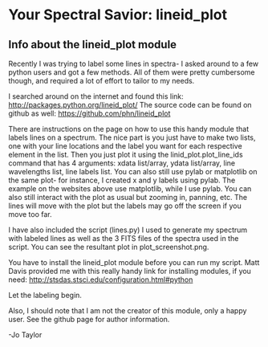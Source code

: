 Your Spectral Savior: lineid_plot
===============

Info about the lineid_plot module
-------------------------

Recently I was trying to label some lines in spectra- I asked around to a few 
python users and got a few methods. All of them were pretty cumbersome though, and 
required a lot of effort to tailor to my needs. 

I searched around on the internet and found this link:
http://packages.python.org/lineid_plot/
The source code can be found on github as well:
https://github.com/phn/lineid_plot

There are instructions on the page on how to use this handy module that labels
lines on a spectrum. The nice part is you just have to make two lists, one with
your line locations and the label you want for each respective element in the
list. Then you just plot it using the linid_plot.plot_line_ids command that 
has 4 arguments: xdata list/array, ydata list/array, line wavelengths list, line 
labels list. You can also still use pylab or matplotlib on the same plot- for
instance, I created x and y labels using pylab. The example on the websites above
use matplotlib, while I use pylab. You can also still interact with the plot as 
usual but zooming in, panning, etc. The lines will move with the plot but the 
labels may go off the screen if you move too far.

I have also included the script (lines.py) I used to generate my spectrum 
with labeled lines as well as the 3 FITS files of the spectra used in the script.
You can see the resultant plot in plot_screenshot.png. 

You have to install the lineid_plot module before you can run my script. Matt 
Davis provided me with this really handy link for installing modules, if you need:
http://stsdas.stsci.edu/configuration.html#python 

Let the labeling begin.

Also, I should note that I am not the creator of this module, only a happy user.
See the github page for author information.

-Jo Taylor
